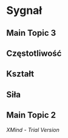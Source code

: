 # Sygnał

## Main Topic 3

## Częstotliwość

## Kształt

## Siła

## Main Topic 2

*XMind - Trial Version*